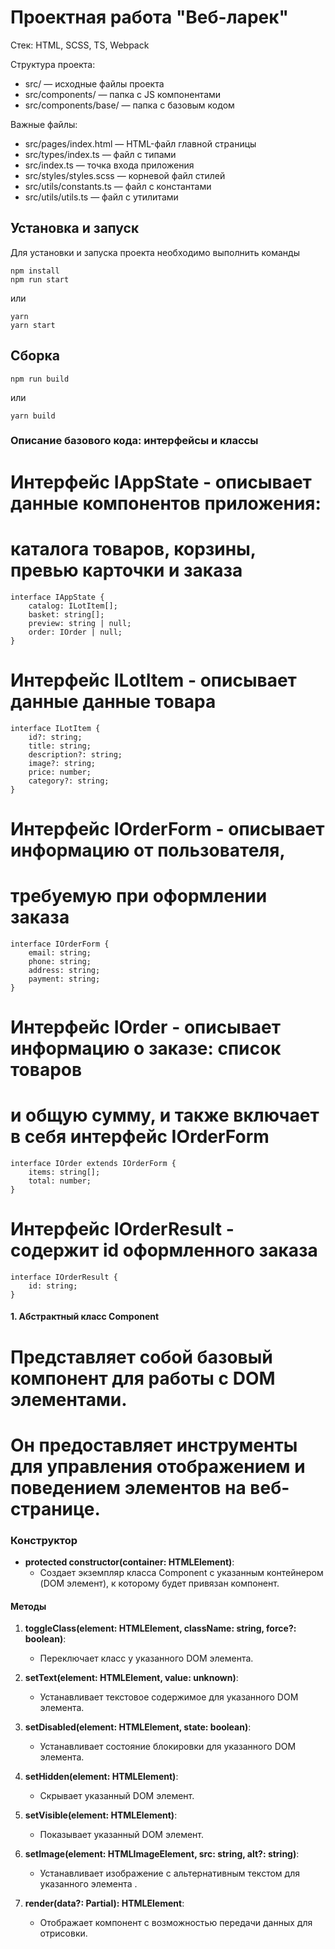 # Проектная работа "Веб-ларек"

Стек: HTML, SCSS, TS, Webpack

Структура проекта:
- src/ — исходные файлы проекта
- src/components/ — папка с JS компонентами
- src/components/base/ — папка с базовым кодом

Важные файлы:
- src/pages/index.html — HTML-файл главной страницы
- src/types/index.ts — файл с типами
- src/index.ts — точка входа приложения
- src/styles/styles.scss — корневой файл стилей
- src/utils/constants.ts — файл с константами
- src/utils/utils.ts — файл с утилитами

## Установка и запуск
Для установки и запуска проекта необходимо выполнить команды

```
npm install
npm run start
```

или

```
yarn
yarn start
```
## Сборка

```
npm run build
```

или

```
yarn build

```

### Описание базового кода: интерфейсы и классы

# Интерфейс IAppState - описывает данные компонентов приложения: 
# каталога товаров, корзины, превью карточки и заказа

```
interface IAppState {
    catalog: ILotItem[];
    basket: string[];
    preview: string | null;
    order: IOrder | null;
}
```

# Интерфейс ILotItem - описывает данные данные товара

```
interface ILotItem {
    id?: string;
    title: string;
    description?: string;
    image?: string;
    price: number;
    category?: string;
}
```

# Интерфейс IOrderForm - описывает информацию от пользователя, 
# требуемую при оформлении заказа

```
interface IOrderForm {
    email: string;
    phone: string;
    address: string;
    payment: string;
}
```

# Интерфейс IOrder - описывает информацию о заказе: список товаров 
# и общую сумму, и также включает в себя интерфейс IOrderForm

```
interface IOrder extends IOrderForm {
    items: string[];
    total: number;
}
```

# Интерфейс IOrderResult - содержит id оформленного заказа

```
interface IOrderResult {
    id: string;
}
```

#### 1. Абстрактный класс Component<T> 
# Представляет собой базовый компонент для работы с DOM элементами. 
# Он предоставляет инструменты для управления отображением и поведением элементов на веб-странице.

### Конструктор
- **protected constructor(container: HTMLElement)**:
  - Создает экземпляр класса Component с указанным контейнером (DOM элемент), к которому будет привязан компонент.

#### Методы
1. **toggleClass(element: HTMLElement, className: string, force?: boolean)**:
   - Переключает класс у указанного DOM элемента.
   
2. **setText(element: HTMLElement, value: unknown)**:
   - Устанавливает текстовое содержимое для указанного DOM элемента.
   
3. **setDisabled(element: HTMLElement, state: boolean)**:
   - Устанавливает состояние блокировки для указанного DOM элемента.
   
4. **setHidden(element: HTMLElement)**:
   - Скрывает указанный DOM элемент.
   
5. **setVisible(element: HTMLElement)**:
   - Показывает указанный DOM элемент.
   
6. **setImage(element: HTMLImageElement, src: string, alt?: string)**:
   - Устанавливает изображение с альтернативным текстом для указанного элемента <img>.
   
7. **render(data?: Partial<T>): HTMLElement**:
   - Отображает компонент с возможностью передачи данных для отрисовки.
